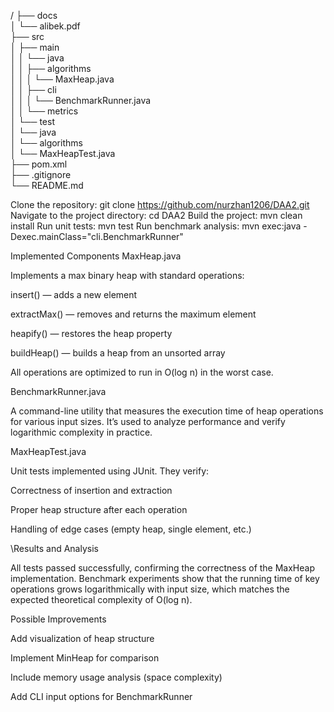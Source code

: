 /
├── docs   
│   └── alibek.pdf                 
├── src   
│   ├── main  
│   │     └── java  
│   │           ├── algorithms  
│   │           │   └── MaxHeap.java  
│   │           ├── cli  
│   │           │   └── BenchmarkRunner.java   
│   │           └── metrics                    
│   └── test  
│         └── java  
│               └── algorithms  
│                       └── MaxHeapTest.java        
├── pom.xml  
├── .gitignore  
└── README.md   

Clone the repository:
git clone https://github.com/nurzhan1206/DAA2.git
Navigate to the project directory:
cd DAA2
Build the project:
mvn clean install
Run unit tests:
mvn test
Run benchmark analysis:
mvn exec:java -Dexec.mainClass="cli.BenchmarkRunner"


Implemented Components
 MaxHeap.java

Implements a max binary heap with standard operations:

insert() — adds a new element

extractMax() — removes and returns the maximum element

heapify() — restores the heap property

buildHeap() — builds a heap from an unsorted array

All operations are optimized to run in O(log n) in the worst case.

 BenchmarkRunner.java

A command-line utility that measures the execution time of heap operations for various input sizes.
It’s used to analyze performance and verify logarithmic complexity in practice.

 MaxHeapTest.java

Unit tests implemented using JUnit.
They verify:

Correctness of insertion and extraction

Proper heap structure after each operation

Handling of edge cases (empty heap, single element, etc.)

\Results and Analysis

All tests passed successfully, confirming the correctness of the MaxHeap implementation.
Benchmark experiments show that the running time of key operations grows logarithmically with input size, which matches the expected theoretical complexity of O(log n).

Possible Improvements

Add visualization of heap structure

Implement MinHeap for comparison

Include memory usage analysis (space complexity)

Add CLI input options for BenchmarkRunner
